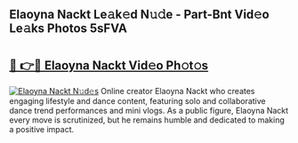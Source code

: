 ## Elaoyna Nackt Le𝚊k𝚎d N𝚞𝚍e - Part-Bnt Vid𝚎o Le𝚊ks Photos 5sFVA

# <h2><a href="http://fb9iaz1.evod.top/?m=Elaoyna+Nackt">🔗 👉🔴 Elaoyna Nackt Vid𝚎o Ph𝚘t𝚘s</a></h2>

[![Elaoyna Nackt N𝚞d𝚎s](https://i.imgur.com/8V9OHl7.gif)](http://fb9iaz1.evod.top/?m=Elaoyna+Nackt)
Online creator Elaoyna Nackt who creates engaging lifestyle and dance content, featuring solo and collaborative dance trend performances and mini vlogs. As a public figure, Elaoyna Nackt every move is scrutinized, but he remains humble and dedicated to making a positive impact. 
